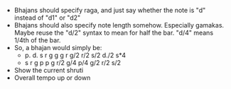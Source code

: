 * Bhajans should specify raga, and just say whether the note is "d" instead of "d1" or "d2"
* Bhajans should also specify note length somehow. Especially gamakas. Maybe reuse the "d/2" syntax to mean for half the bar. "d/4" means 1/4th of the bar.
* So, a bhajan would simply be:
    * p. d. s r g g g r g/2 r/2 s/2 d./2 s\*4
    * s r g p p g r/2 g/4 p/4 g/2 r/2 s/2
* Show the current shruti
* Overall tempo up or down

